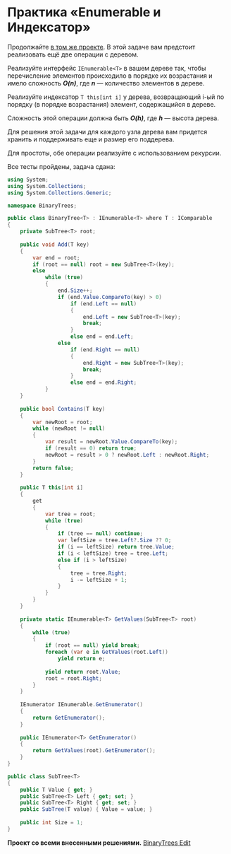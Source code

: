 # Практика «Enumerable и Индексатор»

Продолжайте [в том же проекте](BinaryTrees.zip). В этой задаче вам предстоит реализовать ещё две операции с деревом.

Реализуйте интерфейс `IEnumerable<T>` в вашем дереве так, чтобы перечисление элементов происходило в порядке их возрастания и имело сложность ***O(n)***, где ***n*** — количество элементов в дереве.

Реализуйте индексатор `T this[int i]` у дерева, возвращающий i-ый по порядку (в порядке возрастания) элемент, содержащийся в дереве.

Сложность этой операции должна быть ***O(h)***, где ***h*** — высота дерева.

Для решения этой задачи для каждого узла дерева вам придется хранить и поддерживать еще и размер его поддерева.

Для простоты, обе операции реализуйте с использованием рекурсии.

Все тесты пройдены, задача сдана:
```cs
using System;
using System.Collections;
using System.Collections.Generic;

namespace BinaryTrees;

public class BinaryTree<T> : IEnumerable<T> where T : IComparable
{
    private SubTree<T> root;
    
    public void Add(T key)
    {
        var end = root;
        if (root == null) root = new SubTree<T>(key);
        else
            while (true)
            {
                end.Size++;
                if (end.Value.CompareTo(key) > 0)
                    if (end.Left == null)
                    {
                        end.Left = new SubTree<T>(key);
                        break;
                    }
                    else end = end.Left;
                else
                    if (end.Right == null)
                    {
                        end.Right = new SubTree<T>(key);
                        break;
                    }
                    else end = end.Right;
            }
    }
    
    public bool Contains(T key)
    {
        var newRoot = root;
        while (newRoot != null)
        {
            var result = newRoot.Value.CompareTo(key);
            if (result == 0) return true;
            newRoot = result > 0 ? newRoot.Left : newRoot.Right;
        }
        return false;
    }
    
    public T this[int i]
    {
        get
        {
            var tree = root;
            while (true)
            {
                if (tree == null) continue;
                var leftSize = tree.Left?.Size ?? 0;
                if (i == leftSize) return tree.Value;
                if (i < leftSize) tree = tree.Left;
                else if (i > leftSize)
                {
                    tree = tree.Right;
                    i -= leftSize + 1;
                }
            }
        }
    }
    
    private static IEnumerable<T> GetValues(SubTree<T> root)
    {
        while (true)
        {
            if (root == null) yield break;
            foreach (var e in GetValues(root.Left)) 
                yield return e;
    
            yield return root.Value;
            root = root.Right;
        }
    }
    
    IEnumerator IEnumerable.GetEnumerator()
    {
        return GetEnumerator();
    }
    
    public IEnumerator<T> GetEnumerator()
    {
        return GetValues(root).GetEnumerator();
    }
}

public class SubTree<T>
{
    public T Value { get; }
    public SubTree<T> Left { get; set; }
    public SubTree<T> Right { get; set; }
    public SubTree(T value) { Value = value; }
    
    public int Size = 1;
}
```

**Проект со всеми внесенными решениями.**
[BinaryTrees Edit](BinaryTrees_Edit.zip)
